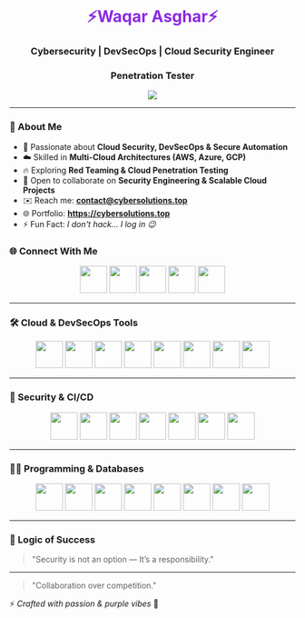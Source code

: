 <h1 align="center"> <span style="color:#8a2be2;">⚡Waqar Asghar⚡</span></h1>
<h3 align="center">Cybersecurity | DevSecOps | Cloud Security Engineer</h3>
<h3 align="center">Penetration Tester</h3>

<p align="center">
  <img src="https://komarev.com/ghpvc/?username=waqarbinasgharali&label=PROFILE+VISITS&color=8a2be2&style=flat-square" />
</p>

---

### 🚀 About Me

- 🔐 Passionate about **Cloud Security, DevSecOps & Secure Automation**
- ☁️ Skilled in **Multi-Cloud Architectures (AWS, Azure, GCP)**
- 🔥 Exploring **Red Teaming & Cloud Penetration Testing**
- 👯 Open to collaborate on **Security Engineering & Scalable Cloud Projects**
- ✉️ Reach me: **contact@cybersolutions.top**
- 🌐 Portfolio: **https://cybersolutions.top**
- ⚡ Fun Fact: *I don't hack... I log in 😉*

### 🌐 Connect With Me

<p align="center">
<a href="https://linkedin.com/in/waqarasgharali"><img src="https://skillicons.dev/icons?i=linkedin" height="48" /></a>
<a href="mailto:contact@cybersolutions.top"><img src="https://skillicons.dev/icons?i=gmail" height="48" /></a>
<a href="https://github.com/waqarbinasgharali"><img src="https://skillicons.dev/icons?i=github" height="48" /></a>
<a href="https://twitter.com/WaqarAsgharAli"><img src="https://skillicons.dev/icons?i=twitter" height="48" /></a>
<a href="https://instagram.com/waqar.asgharali"><img src="https://skillicons.dev/icons?i=instagram" height="48" /></a>
</p>

---

### 🛠️ Cloud & DevSecOps Tools

<p align="center">
<a><img src="https://skillicons.dev/icons?i=aws" height="48" /></a>
<a><img src="https://skillicons.dev/icons?i=azure" height="48" /></a>
<a><img src="https://skillicons.dev/icons?i=gcp" height="48" /></a>
<a><img src="https://skillicons.dev/icons?i=kubernetes" height="48" /></a>
<a><img src="https://skillicons.dev/icons?i=docker" height="48" /></a>
<a><img src="https://skillicons.dev/icons?i=terraform" height="48" /></a>
<a><img src="https://skillicons.dev/icons?i=linux" height="48" /></a>
<a><img src="https://skillicons.dev/icons?i=cloudflare" height="48" /></a>
</p>

---

### 🔐 Security & CI/CD

<p align="center">
<a><img src="https://skillicons.dev/icons?i=gitlab" height="48" /></a>
<a><img src="https://skillicons.dev/icons?i=jenkins" height="48" /></a>
<a><img src="https://skillicons.dev/icons?i=githubactions" height="48" /></a>
<a><img src="https://skillicons.dev/icons?i=kali" height="48" /></a>
<a><img src="https://skillicons.dev/icons?i=postman" height="48" /></a>
<a><img src="https://skillicons.dev/icons?i=bash" height="48" /></a>
<a><img src="https://skillicons.dev/icons?i=powershell" height="48" /></a>
</p>

---

### 🧑‍💻 Programming & Databases

<p align="center">
<a><img src="https://skillicons.dev/icons?i=python" height="48" /></a>
<a><img src="https://skillicons.dev/icons?i=nodejs" height="48" /></a>
<a><img src="https://skillicons.dev/icons?i=react" height="48" /></a>
<a><img src="https://skillicons.dev/icons?i=express" height="48" /></a>
<a><img src="https://skillicons.dev/icons?i=mongodb" height="48" /></a>
<a><img src="https://skillicons.dev/icons?i=mysql" height="48" /></a>
<a><img src="https://skillicons.dev/icons?i=postgres" height="48" /></a>
<a><img src="https://skillicons.dev/icons?i=php" height="48" /></a>
</p>

---

### 🧩 Logic of Success
> "Security is not an option — It’s a responsibility."

---

> "Collaboration over competition."

⚡ *Crafted with passion & purple vibes* 💜  



